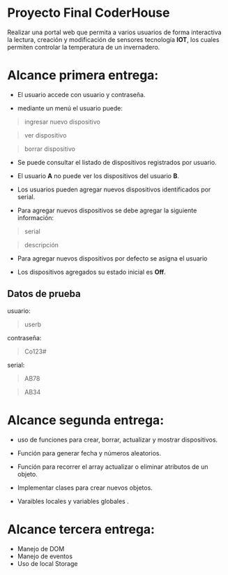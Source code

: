 # Proyecto Final CoderHouse

Realizar una portal web que permita a varios usuarios de forma interactiva la lectura, creación y modificación de sensores tecnología **IOT**, los cuales permiten controlar la temperatura de un invernadero.

# Alcance primera entrega:

- El usuario accede con usuario y contraseña.

- mediante  un menú el usuario puede:

> ingresar nuevo dispositivo

> ver dispositivo

> borrar dispositivo

- Se puede consultar el listado de dispositivos registrados por usuario.

- El usuario **A** no puede ver los dispositivos del usuario **B**.

- Los usuarios pueden agregar nuevos dispositivos identificados por serial.

- Para agregar nuevos dispositivos se debe agregar la siguiente información:

> serial

> descripción

- Para agregar nuevos dispositivos por defecto se asigna el usuario

- Los dispositivos agregados su estado inicial es **Off**.

## Datos de prueba

usuario:
>userb

contraseña:
>Co123#

serial:
>AB78

>AB34

# Alcance segunda entrega:

- uso de funciones para crear, borrar, actualizar y mostrar dispositivos.

- Función para generar fecha y números aleatorios.

- Función para recorrer el array actualizar o eliminar atributos de un objeto.

- Implementar clases para crear nuevos objetos.

- Varaibles locales y variables globales .

# Alcance tercera entrega:

- Manejo de DOM
- Manejo de eventos
- Uso de local Storage


